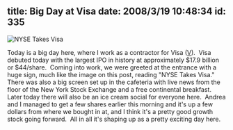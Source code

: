 title: Big Day at Visa
date: 2008/3/19 10:48:34
id: 335
---
![NYSE Takes Visa](/journal_images/NYSETakesVisa.jpg)

Today is a big day here, where I work as a contractor for Visa ([V](http://moneycentral.msn.com/detail/stock_quote?Symbol=V)).  Visa debuted today with the largest IPO in history at approximately $17.9 billion or $44/share.  Coming into work, we were greeted at the entrance with a huge sign, much like the image on this post, reading "NYSE Takes Visa."  There was also a big screen set up in the cafeteria with live news from the floor of the New York Stock Exchange and a free continental breakfast.  Later today there will also be an ice cream social for everyone here.  Andrea and I managed to get a few shares earlier this morning and it's up a few dollars from where we bought in at, and I think it's a pretty good growth stock going forward.  All in all it's shaping up as a pretty exciting day here.